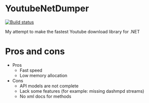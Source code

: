 # YoutubeNetDumper

[![Build status](https://ci.appveyor.com/api/projects/status/w063ohdoifij7mq7?svg=true)](https://ci.appveyor.com/project/knightking100/youtubenetdumper)

My attempt to make the fastest Youtube download library for .NET

# Pros and cons
- Pros
  + Fast speed
  + Low memory allocation
- Cons
  + API models are not complete
  + Lack some features (for example: missing dashmpd streams)
  + No xml docs for methods
  